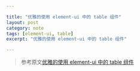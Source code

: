 ```yaml
---

title: "优雅的使用 element-ui 中的 table 组件"
layout: post
category: note
tags: [element-ui, table]
excerpt: "优雅的使用 element-ui 中的 table 组件"

---
```


> 参考原文[优雅的使用 element-ui 中的 table 组件](https://juejin.im/post/5a100d09f265da4324800807)
